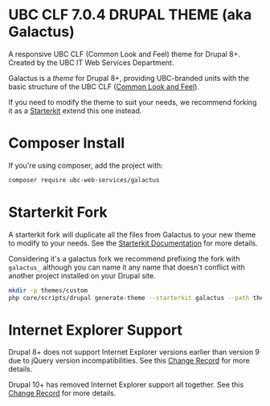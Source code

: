 UBC CLF 7.0.4 DRUPAL THEME (aka Galactus)
=======================================

A responsive UBC CLF (Common Look and Feel) theme for Drupal 8+. Created by the
UBC IT Web Services Department.

Galactus is a *theme* for Drupal 8+, providing UBC-branded units with the
basic structure of the UBC CLF ([Common Look and Feel](http://clf.ubc.ca)).

If you need to modify the theme to suit your needs, we recommend forking it as a [Starterkit](https://www.drupal.org/docs/core-modules-and-themes/core-themes/starterkit-theme) extend this one instead.


# Composer Install
If you're using composer, add the project with:
```bash
composer require ubc-web-services/galactus
```

# Starterkit Fork
A starterkit fork will duplicate all the files from Galactus to your new theme to modify to your needs.
See the [Starterkit Documentation](https://www.drupal.org/docs/develop/theming-drupal/defining-a-theme-with-an-infoyml-file) for more details.

Considering it's a galactus fork we recommend prefixing the fork with `galactus_` although you can name it any name that doesn't conflict with another project installed on your Drupal site.
```bash
mkdir -p themes/custom
php core/scripts/drupal generate-theme --starterkit galactus --path themes/custom galactus_PROJECT
```

# Internet Explorer Support
Drupal 8+ does not support Internet Explorer versions earlier than version 9 due
to jQuery version incompatibilities.
See this [Change Record](https://www.drupal.org/node/1569578) for more details.

Drupal 10+ has removed Internet Explorer support all together. See this [Change Record](https://www.drupal.org/node/3199540) for more details.
